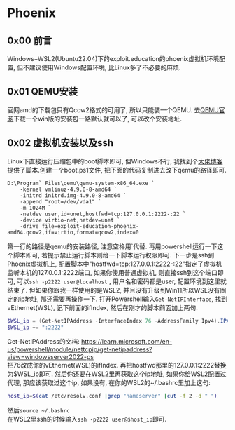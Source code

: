 # Phoenix


## 0x00 前言
Windows+WSL2(Ubuntu22.04)下的exploit.education的phoenix虚拟机环境配置, 但不建议使用Windows配置环境, 比Linux多了不必要的麻烦.  
## 0x01 QEMU安装
官网amd的下载包只有Qcow2格式的可用了, 所以只能装一个QEMU. 去[QEMU官网](https://www.qemu.org)下载一个win版的安装包一路默认就可以了, 可以改个安装地址. 
## 0x02 虚拟机安装以及ssh
Linux下直接运行压缩包中的boot脚本即可, 但Windows不行, 我找到个[大佬博客](https://blog.lamarranet.com/index.php/exploit-education-phoenix-setup/#Installing_QEMU)提供了脚本.创建一个boot.ps1文件, 把下面的代码复制进去改下qemu的路径即可. 
```
D:\Program` Files\qemu\qemu-system-x86_64.exe `
    -kernel vmlinuz-4.9.0-8-amd64 `
    -initrd initrd.img-4.9.0-8-amd64 `
    -append "root=/dev/vda1" `
    -m 1024M `
    -netdev user,id=unet,hostfwd=tcp:127.0.0.1:2222-:22 `
    -device virtio-net,netdev=unet `
    -drive file=exploit-education-phoenix-amd64.qcow2,if=virtio,format=qcow2,index=0
```
第一行的路径是qemu的安装路径, 注意空格用\`代替. 
再用powershell运行一下这个脚本即可, 若提示禁止运行脚本则给一下脚本运行权限即可. 
下一步是ssh到Phoenix虚拟机上, 配置脚本中"hostfwd=tcp:127.0.0.1:2222-:22"指定了虚拟机监听本机的127.0.0.1:2222端口, 如果你使用普通虚拟机, 则直接ssh到这个端口即可, 可以`ssh -p2222 user@localhost` , 用户名和密码都是user, 配置环境到这里就结束了. 但如果你跟我一样使用的是WSL2, 并且没有升级到Win11所以WSL没有固定的ip地址, 那还需要再操作一下. 打开Powershell输入`Get-NetIPInterface`, 找到vEthernet(WSL), 记下前面的ifIndex, 然后在刚才的脚本前面加上两句.
```powershell
$WSL_ip = (Get-NetIPAddress -InterfaceIndex 76 -AddressFamily Ipv4).IPAddress
$WSL_ip += ":2222"
```
Get-NetIPAddress的文档: https://learn.microsoft.com/en-us/powershell/module/nettcpip/get-netipaddress?view=windowsserver2022-ps  
把76改成你的vEthernet(WSL)的ifIndex. 再把hostfwd那里的127.0.0.1:2222替换为$WSL_ip即可. 
然后你还要在WSL2里再获取这个ip地址, 如果你给WSL2配置过代理, 那应该获取过这个ip, 如果没有, 在你的WSL2的~/.bashrc里加上这句:
```sh
host_ip=$(cat /etc/resolv.conf |grep "nameserver" |cut -f 2 -d " ")
```
然后`source ~/.bashrc`  
在WSL2里ssh的时候输入`ssh -p2222 user@$host_ip`即可. 
